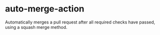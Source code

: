 # auto-merge-action
 Automatically merges a pull request after all required checks have passed, using a squash merge method.
